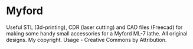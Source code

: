 # Myford
Useful STL (3d-printing), CDR (laser cutting) and CAD files (Freecad) for making
some handy small accessories for a Myford ML-7 lathe. 
All original designs. My copyright. Usage - Creative Commons by Attribution.
